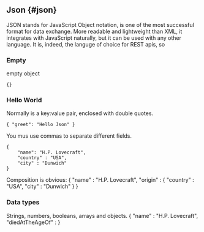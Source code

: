 ## Json {#json}
JSON stands for JavaScript Object notation, is one of the most successful format for data exchange. More readable and lightweight than XML, it integrates with JavaScript naturally, but it can be used with any other language. It is, indeed, the languge of choice for REST apis, so

### Empty
empty object
```
{}
```
### Hello World
Normally is a key:value pair, enclosed with double quotes.
```
{ "greet": "Hello Json" }
```
You mus use commas to separate different fields.
```
{ 
    "name": "H.P. Lovecraft",
    "country" : "USA",
    "city" : "Dunwich" 
}
```
Composition is obvious:
{
    "name" : "H.P. Lovecraft",
    "origin" : {
        "country" : "USA",
        "city" : "Dunwich" 
    }
}

### Data types
Strings, numbers, booleans, arrays and objects.
{
    "name" : "H.P. Lovecraft",
    "diedAtTheAgeOf" : 
}
